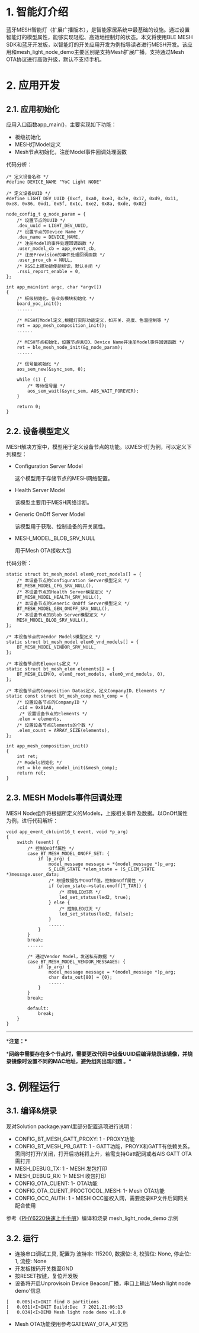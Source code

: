 # 1. 智能灯介绍

蓝牙MESH智能灯（扩展广播版本），是智能家居系统中最基础的设施。通过设置智能灯的模型属性，能够实现轻松、高效地控制灯的状态。本文将使用BLE MESH SDK和蓝牙开发板，以智能灯的开关应用开发为例指导读者进行MESH开发。该应用和mesh_light_node_demo主要区别是支持Mesh扩展广播，支持通过Mesh OTA协议进行高效升级，默认不支持手机。

# 2. 应用开发

## 2.1. 应用初始化

应用入口函数app_main()，主要实现如下功能：

- 板级初始化
- MESH灯Model定义
- Mesh节点初始化，注册Model事件回调处理函数

代码分析：

```
/* 定义设备名称 */
#define DEVICE_NAME "YoC Light NODE"

/* 定义设备UUID */
#define LIGHT_DEV_UUID {0xcf, 0xa0, 0xe3, 0x7e, 0x17, 0xd9, 0x11, 0xe8, 0x86, 0xd1, 0x5f, 0x1c, 0xe2, 0x8a, 0xde, 0x02}

node_config_t g_node_param = {
    /* 设置节点的UUID */
    .dev_uuid = LIGHT_DEV_UUID,
    /* 设置节点的Device Name */
    .dev_name = DEVICE_NAME,
    /* 注册Model的事件处理回调函数 */
    .user_model_cb = app_event_cb,
    /* 注册Provision的事件处理回调函数 */
    .user_prov_cb = NULL,
    /* RSSI上报功能使能标识，默认关闭 */
    .rssi_report_enable = 0,
};

int app_main(int argc, char *argv[])
{   
    /* 板级初始化，各业务模块初始化 */
    board_yoc_init(); 
    ......
        
    /* MESH灯Model定义,根据灯实际功能定义，如开关、亮度、色温控制等 */
    ret = app_mesh_composition_init();
    ......

    /* MESH节点初始化，设置节点UUID、Device Name并注册Model事件回调函数 */
    ret = ble_mesh_node_init(&g_node_param);
    ......

    /* 信号量初始化 */
    aos_sem_new(&sync_sem, 0);

    while (1) {
        /* 等待信号量 */
        aos_sem_wait(&sync_sem, AOS_WAIT_FOREVER);
    }

    return 0;
}
```

## 2.2. 设备模型定义

MESH解决方案中，模型用于定义设备节点的功能。以MESH灯为例，可以定义下列模型：

- Configuration Server Model

  这个模型用于存储节点的MESH网络配置。

- Health Server Model

  该模型主要用于MESH网络诊断。

- Generic OnOff Server Model

  该模型用于获取、控制设备的开关属性。

- MESH_MODEL_BLOB_SRV_NULL

  用于Mesh OTA接收大包

代码分析：

```
static struct bt_mesh_model elem0_root_models[] = {
    /* 本设备节点的Configuration Server模型定义 */
    BT_MESH_MODEL_CFG_SRV_NULL(),
    /* 本设备节点的Health Server模型定义 */
    BT_MESH_MODEL_HEALTH_SRV_NULL(),
    /* 本设备节点的Generic OnOff Server模型定义 */
    BT_MESH_MODEL_GEN_ONOFF_SRV_NULL(),
    /* 本设备节点的Blob Server模型定义 */
    MESH_MODEL_BLOB_SRV_NULL(),
};

/* 本设备节点的Vendor Models模型定义 */
static struct bt_mesh_model elem0_vnd_models[] = {
    BT_MESH_MODEL_VENDOR_SRV_NULL,
};

/* 本设备节点的Elements定义 */
static struct bt_mesh_elem elements[] = {
    BT_MESH_ELEM(0, elem0_root_models, elem0_vnd_models, 0),
};

/* 本设备节点的Composition Datas定义，定义CompanyID、Elements */
static const struct bt_mesh_comp mesh_comp = {
    /* 设置设备节点的CompanyID */
    .cid = 0x01A8,
     /* 设置设备节点的Elements */
    .elem = elements,
    /* 设置设备节点Elements的个数 */
    .elem_count = ARRAY_SIZE(elements),
};

int app_mesh_composition_init()
{
    int ret;
    /* Models初始化 */
    ret = ble_mesh_model_init(&mesh_comp);
    return ret;
}
```

## 2.3. MESH Models事件回调处理

MESH Node组件将根据所定义的Models，上报相关事件及数据。以OnOff属性为例，进行代码解析：

```
void app_event_cb(uint16_t event, void *p_arg)
{
    switch (event) {
        /* 控制OnOff属性 */
        case BT_MESH_MODEL_ONOFF_SET: {
            if (p_arg) {
                model_message message = *(model_message *)p_arg;
                S_ELEM_STATE *elem_state = (S_ELEM_STATE *)message.user_data;
                /* 根据数据包中OnOff值，控制OnOff属性 */
                if (elem_state->state.onoff[T_TAR]) {
                    /* 控制LED灯亮 */
                    led_set_status(led2, true);
                } else {
                    /* 控制LED灯灭 */
                    led_set_status(led2, false);
                }
                ......
            }
        }
        break;
        ......

        /* 通过Vendor Model，发送私有数据 */
        case BT_MESH_MODEL_VENDOR_MESSAGES: {
            if (p_arg) {
                model_message message = *(model_message *)p_arg;
                char data_out[80] = {0};
                ......
            }
        }
        break;

        default:
            break;
    }
}
```

------

***注意：\***

***网络中需要存在多个节点时，需要更改代码中设备UUID后编译烧录该镜像，并烧录镜像时设置不同的MAC地址，避免组网出现问题 。\***

# 3. 例程运行

## 3.1. 编译&烧录

现对Solution package.yaml里部分配置选项进行说明：

-   CONFIG_BT_MESH_GATT_PROXY: 1 - PROXY功能 
-  CONFIG_BT_MESH_PB_GATT: 1 - GATT功能，PROYX和GATT有依赖关系，需同时打开/关闭，打开后功耗将上升，若需支持Gatt配网或者AIS GATT OTA需打开
-   MESH_DEBUG_TX: 1 - MESH 发包打印
-   MESH_DEBUG_RX: 1-  MESH 收包打印
-  CONFIG_OTA_CLIENT: 1- OTA功能
-  CONFIG_OTA_CLIENT_PROCTOCOL_MESH: 1- Mesh OTA功能
- CONFIG_OCC_AUTH: 1 - MESH OCC鉴权入网，需要烧录KP文件后同网关配合使用

参考《[PHY6220快速上手手册](../../bluetooth/board/quick_start_of_PHY6220.html)》编译和烧录 mesh_light_node_demo 示例

## 3.2. 运行

- 连接串口调试工具, 配置为 波特率: 115200, 数据位: 8, 校验位: None, 停止位: 1, 流控: None
- 开发板拨码开关拨至GND
- 按RESET按键，复位开发板
- 设备将开启Unprovisoin Device Beacon广播，串口上输出'Mesh light node demo'信息

```
[   0.005]<I>INIT find 8 partitions
[   0.031]<I>INIT Build:Dec  7 2021,21:06:13
[   0.034]<I>DEMO Mesh light node demo v1.0.0
```

- Mesh OTA功能使用参考GATEWAY_OTA_AT文档